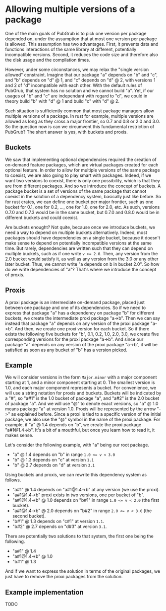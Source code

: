 # Allowing multiple versions of a package

One of the main goals of PubGrub is to pick one version per package depended on, under the assumption that at most one version per package is allowed.
This assumption has two advantages.
First, it prevents data and functions interactions of the same library at different, potentially incompatible versions.
Second, it reduces the code size and therefore also the disk usage and the compilation times.

However, under some circonstances, we may relax the "single version allowed" constraint.
Imagine that our package "a" depends on "b" and "c", and "b" depends on "d" @ 1, and "c" depends on "d" @ 2, with versions 1 and 2 of "d" incompatible with each other.
With the default rules of PubGrub, that system has no solution and we cannot build "a".
Yet, if our usages of "b" and "c" are independant with regard to "d", we could in theory build "b" with "d" @ 1 and build "c" with "d" @ 2.

Such situation is sufficiently common that most package managers allow multiple versions of a package.
In rust for example, multiple versions are allowed as long as they cross a major frontier, so 0.7 and 0.8 or 2.0 and 3.0.
So the question now is can we circumvent this fundamental restriction of PubGrub?
The short answer is yes, with buckets and proxis.

## Buckets

We saw that implementing optional dependencies required the creation of on-demand feature packages, which are virtual packages created for each optional feature.
In order to allow for multiple versions of the same package to coexist, we are also going to play smart with packages.
Indeed, if we want two versions to coexist, there is only one possibility, which is that they are from different packages.
And so we introduce the concept of buckets.
A package bucket is a set of versions of the same package that cannot coexist in the solution of a dependency system, basically just like before.
So for rust crates, we can define one bucket per major frontier, such as one bucket for 0.1, one for 0.2, ..., one for 1.0, one for 2.0, etc.
As such, versions 0.7.0 and 0.7.3 would be in the same bucket, but 0.7.0 and 0.8.0 would be in different buckets and could coexist.

Are buckets enought? Not quite, because once we introduce buckets, we need a way to depend on multiple buckets alternatively.
Indeed, most packages should have dependencies on a single bucket, because it doesn't make sense to depend on potentially incompatible versions at the same time.
But rarely, dependencies are written such that they can depend on multiple buckets, such as if one write `v >= 2.0`.
Then, any version from the 2.0 bucket would satisfy it, as well as any version from the 3.0 or any other later bucket.
Thus, we cannot write "a depends on b in bucket 2.0".
So how do we write dependencies of "a"?
That's where we introduce the concept of proxis.

## Proxis

A proxi package is an intermediate on-demand package, placed just between one package and one of its dependencies.
So if we need to express that package "a" has a dependency on package "b" for different buckets, we create the intermediate proxi package "a->b".
Then we can say instead that package "a" depends on any version of the proxi package "a->b".
And then, we create one proxi version for each bucket.
So if there exists the following five buckets for "b", 0.1, 0.2, 1.0, 2.0, 3.0, we create five corresponding versions for the proxi package "a->b".
And since our package "a" depends on any version of the proxi package "a->b", it will be satisfied as soon as any bucket of "b" has a version picked.

## Example

We will consider versions in the form `Major.minor` with a major component starting at 1, and a minor component starting at 0.
The smallest version is 1.0, and each major component represents a bucket.
For convenience, we will use a string notation for proxis and buckets.
Buckets will be indicated by a "#", so "a#1" is the 1.0 bucket of package "a", and "a#2" is the 2.0 bucket of package "a".
And we will use "@" to denote exact versions, so "a" @ 1.0 means package "a" at version 1.0.
Proxis will be represented by the arrow "->" as explained before.
Since a proxi is tied to a specific version of the initial package, we also use the "@" symbol in the name of the proxi package.
For example, if "a" @ 1.4 depends on "b", we create the proxi package "a#1@1.4->b".
It's a bit of a mouthful, but once you learn how to read it, it makes sense.

Let's consider the following example, with "a" being our root package.
- "a" @ 1.4 depends on "b" in range `1.0 <= v < 3.0`
- "b" @ 1.3 depends on "c" at version `1.1`
- "b" @ 2.7 depends on "d" at version `3.1`

Using buckets and proxis, we can rewrite this dependency system as follows.
- "a#1" @ 1.4 depends on "a#1@1.4->b" at any version (we use the proxi).
- "a#1@1.4->b" proxi exists in two versions, one per bucket of "b".
- "a#1@1.4->b" @ 1.0 depends on "b#1" in range `1.0 <= v < 2.0` (the first bucket).
- "a#1@1.4->b" @ 2.0 depends on "b#2" in range `2.0 <= v < 3.0` (the second bucket).
- "b#1" @ 1.3 depends on "c#1" at version `1.1`.
- "b#2" @ 2.7 depends on "d#3" at version `3.1`.

There are potentially two solutions to that system, the first one being the following.
- "a#1" @ 1.4
- "a#1@1.4->b" @ 1.0
- "b#1" @ 1.3

And if we want to express the solution in terms of the original packages, we just have to remove the proxi packages from the solution.

## Example implementation

TODO
